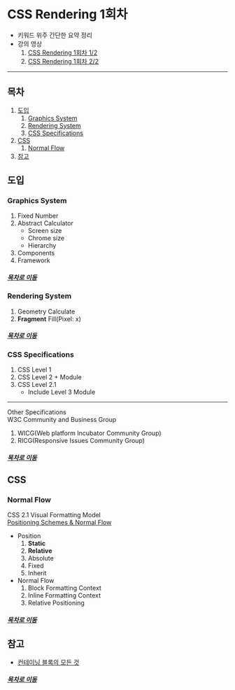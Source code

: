CSS Rendering 1회차
=====
* 키워드 위주 간단한 요약 정리
* 강의 영상
	1. [CSS Rendering 1회차 1/2](https://www.youtube.com/watch?v=_o1zsrBkZyg)
	2. [CSS Rendering 1회차 2/2](https://www.youtube.com/watch?v=ybNH1a14vQY)
- - -
## 목차
1. [도입](#도입)
	1. [Graphics System](#Graphics-System)
	2. [Rendering System](#Rendering-System)
	3. [CSS Specifications](#CSS-Specifications)
2. [CSS](#CSS)
	1. [Normal Flow](#Normal-Flow)
3. [참고](#참고)

## 도입


### Graphics System
1. Fixed Number
2. Abstract Calculator
	* Screen size
	* Chrome size
	* Hierarchy
3. Components
4. Framework

##### [목차로 이동](#목차)

### Rendering System
1. Geometry Calculate
2. **Fragment** Fill(Pixel: x)

##### [목차로 이동](#목차)

### CSS Specifications
1. CSS Level 1
2. CSS Level 2 + Module
3. CSS Level 2.1
	* Include Level 3 Module

- - -
Other Specifications  
W3C Community and Business Group

1. WICG(Web platform Incubator Community Group)
2. RICG(Responsive Issues Community Group)

##### [목차로 이동](#목차)

## CSS

### Normal Flow
CSS 2.1 Visual Formatting Model  
[Positioning Schemes & Normal Flow](https://www.w3.org/TR/CSS2/visuren.html)

* Position
	1. **Static**
	2. **Relative**
	3. Absolute
	4. Fixed
	5. Inherit
* Normal Flow
	1. Block Formatting Context
	2. Inline Formatting Context
	3. Relative Positioning

##### [목차로 이동](#목차)

## 참고
* [컨테이닝 블록의 모든 것](https://developer.mozilla.org/ko/docs/Web/CSS/All_About_The_Containing_Block)

##### [목차로 이동](#목차)
